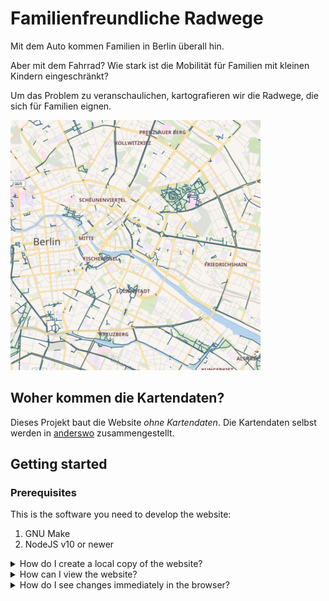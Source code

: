 # Familienfreundliche Radwege

Mit dem Auto kommen Familien in Berlin überall hin.

Aber mit dem Fahrrad? Wie stark ist die Mobilität für Familien mit kleinen Kindern eingeschränkt?

Um das Problem zu veranschaulichen, kartografieren wir die Radwege,
die sich für Familien eignen.

[![Kartenausschnitt](images/map.jpg)](https://www.familienradwege.de)

## Woher kommen die Kartendaten?

Dieses Projekt baut die Website _ohne Kartendaten_.
Die Kartendaten selbst werden in [anderswo](https://github.com/awendt/familienradwege) zusammengestellt.

## Getting started

### Prerequisites

This is the software you need to develop the website:

1. GNU Make
2. NodeJS v10 or newer

<details>
<summary>How do I create a local copy of the website?</summary>

Run the following command:

```
$ make all
```

This will do the following:

1. Install project dependencies (into `node_modules`)
2. Download map data
3. Create all HTML and all referenced files (images, CSS) into the sub-directory `website/`

This project uses [Parcel](https://parceljs.org/) because it's fast and
does not require any configuration.

</details>

<details>
<summary>How can I view the website?</summary>

If you have Ruby installed:

```
$ ruby -run -e httpd website/ -p 1234
```

Unfortunately, Node does not offer something like this out-of-the-box.
You might want to check the
[Big list of http static server one-liners](https://gist.github.com/willurd/5720255).
Then point your browser to http://localhost:1234 (change port if necessary).

</details>

<details>
<summary>How do I see changes immediately in the browser?</summary>

Run Parcel in watch mode instead:

```
npx parcel watch index.html berlin/index.html --out-dir website
```

</details>
